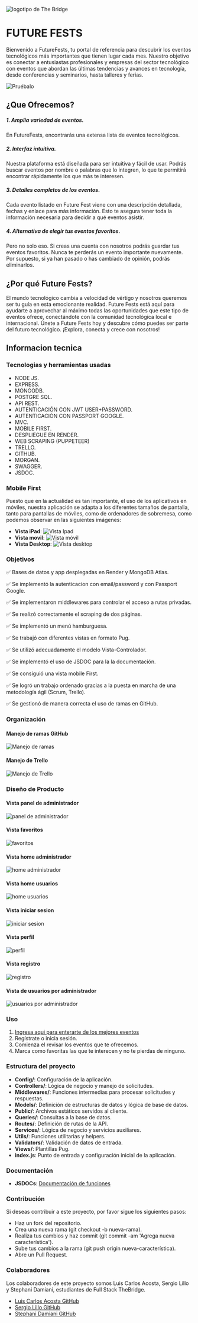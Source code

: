 ![logotipo de The Bridge](https://user-images.githubusercontent.com/27650532/77754601-e8365180-702b-11ea-8bed-5bc14a43f869.png "logotipo de The Bridge")
# FUTURE FESTS
Bienvenido a FutureFests, tu portal de referencia para descubrir los eventos tecnológicos más importantes que tienen lugar cada mes. Nuestro objetivo es conectar a entusiastas profesionales y empresas del sector tecnológico con eventos que abordan las últimas tendencias y avances en tecnología, desde conferencias y seminarios, hasta talleres y ferias.

![Pruébalo](public/assets/qrcode_proyecto-eventos-futurefests.onrender.com.png)
## ¿Que Ofrecemos?
##### 1. Amplia variedad de eventos.
En FutureFests, encontrarás una extensa lista de eventos tecnológicos.
##### 2. Interfaz intuitiva.
Nuestra plataforma está diseñada para ser intuitiva y fácil de usar. Podrás buscar eventos por nombre o palabras que lo integren, lo que te permitirá encontrar rápidamente los que más te interesen.
##### 3. Detalles completos de los eventos.
Cada evento listado en Future Fest viene con una descripción detallada, fechas y enlace para más información. Esto te asegura tener toda la información necesaria para decidir a qué eventos asistir.
##### 4. Alternativa de elegir tus eventos favoritos.
Pero no solo eso. Si creas una cuenta con nosotros podrás guardar tus eventos favoritos. Nunca te perderás un evento importante nuevamente. Por supuesto, si ya han pasado o has cambiado de opinión, podrás eliminarlos.
## ¿Por qué Future Fests?
El mundo tecnológico cambia a velocidad de vértigo y nosotros queremos ser tu guía en esta emocionante realidad. Future Fests está aquí para ayudarte a aprovechar al máximo todas las oportunidades que este tipo de eventos ofrece, conectándote con la comunidad tecnológica local e internacional.
Únete a Future Fests hoy y descubre cómo puedes ser parte del futuro tecnológico. ¡Explora, conecta y crece con nosotros!
## Informacion tecnica
### Tecnologias y herramientas usadas
- NODE JS.
- EXPRESS.
- MONGODB.
- POSTGRE SQL.
- API REST.
- AUTENTICACIÓN CON JWT USER+PASSWORD.
- AUTENTICACIÓN CON PASSPORT GOOGLE.
- MVC.
- MOBILE FIRST.
- DESPLIEGUE EN RENDER.
- WEB SCRAPING (PUPPETEER)
- TRELLO.
- GITHUB.
- MORGAN.
- SWAGGER.
- JSDOC.
### Mobile First
Puesto que en la actualidad es tan importante, el uso de los aplicativos en móviles, nuestra aplicación se adapta a los diferentes tamaños de pantalla, tanto para pantallas de móviles, como de ordenadores de sobremesa, como podemos observar en las siguientes imágenes:
- **Vista iPad**:
![Vista Ipad](public/assets/vista_ipad.png "Vista Ipad página inicial")
- **Vista movil**:
![Vista móvil](public/assets/Vista_mobile.jpg "Vista movil Log In")
- **Vista Desktop**:
![Vista desktop](public/assets/Vista_desktop.jpg "Vista desktop página inicial")
### Objetivos
✅ Bases de datos y app desplegadas en Render y MongoDB Atlas.

✅ Se implementó la autenticacion con email/password y con Passport Google.

✅ Se implementaron middlewares para controlar el acceso a rutas privadas.

✅ Se realizó correctamente el scraping de dos páginas.

✅ Se implementó un menú hamburguesa.

✅ Se trabajó con diferentes vistas en formato Pug.

✅ Se utilizó adecuadamente el modelo Vista-Controlador.

✅ Se implementó el uso de JSDOC para la la documentación.

✅ Se consiguió una vista mobile First.

✅ Se logró un trabajo ordenado gracias a la puesta en marcha de una metodología ágil (Scrum, Trello).

✅ Se gestionó de manera correcta el uso de ramas en GitHub.
### Organización
#### Manejo de ramas GitHub
![Manejo de ramas](./public/assets/Manejo_de_ramas.png "Manejo de ramas")
#### Manejo de Trello
![Manejo de Trello](./public/assets/Manejo_trello.png "Manejo de trello")
### Diseño de Producto
#### Vista panel  de administrador
![panel  de administrador](./public/assets/Vista_dashboard_admin.png "Vista panel  de administrador")
#### Vista favoritos
![favoritos](./public/assets/Vista_favoritos.png "Vista favoritos")
#### Vista home administrador
![home administrador](./public/assets/Vista_home_admin.png "Vista home administrador")
#### Vista home usuarios
![ home usuarios](./public/assets/Vista_home_usuarios.png "Vista home usuarios")
#### Vista iniciar sesion
![iniciar sesion](./public/assets/Vista_login.png "Vista iniciar sesion")
#### Vista perfil
![perfil](./public/assets/Vista_profile.png "Vista perfil")
#### Vista registro
![registro](./public/assets/Vista_registro.png "Vista registro")
#### Vista de usuarios por administrador
![usuarios por administrador](./public/assets/Vista_usuarios_admin.png "Vista usuarios por administrador")
### Uso
1. [Ingresa aqui para enterarte de los mejores eventos](https://proyecto-eventos-futurefests.onrender.com)
2. Regístrate o inicia sesión.
3. Comienza el revisar los eventos que te ofrecemos.
4. Marca como favoritas las que te interecen y no te pierdas de ninguno.
### Estructura del proyecto
- **Config/**: Configuración de la aplicación.
- **Controllers/**: Lógica de negocio y manejo de solicitudes.
- **Middlewares/**: Funciones intermedias para procesar solicitudes y respuestas.
- **Models/**: Definición de estructuras de datos y lógica de base de datos.
- **Public/**: Archivos estáticos servidos al cliente.
- **Queries/**: Consultas a la base de datos.
- **Routes/**: Definición de rutas de la API.
- **Services/**: Lógica de negocio y servicios auxiliares.
- **Utils/**: Funciones utilitarias y helpers.
- **Validators/**: Validación de datos de entrada.
- **Views/**: Plantillas Pug.
- **index.js**: Punto de entrada y configuración inicial de la aplicación.
### Documentación
- **JSDOCs**: [Documentación de funciones](https://proyecto-eventos-futurefests.onrender.com/api-jsdoc/)
### Contribución
Si deseas contribuir a este proyecto, por favor sigue los siguientes pasos:
- Haz un fork del repositorio.
- Crea una nueva rama (git checkout -b nueva-rama).
- Realiza tus cambios y haz commit (git commit -am 'Agrega nueva característica').
- Sube tus cambios a la rama (git push origin nueva-característica).
- Abre un Pull Request.
### Colaboradores
Los colaboradores de este proyecto somos Luis Carlos Acosta, Sergio Lillo y Stephani Damiani, estudiantes de Full Stack TheBridge.
- [Luis Carlos Acosta GitHub](https://github.com/luiscacostas)
- [Sergio Lillo GitHub](https://github.com/SergioLM7)
- [Stephani Damiani  GitHub](https://github.com/steph-d989)

